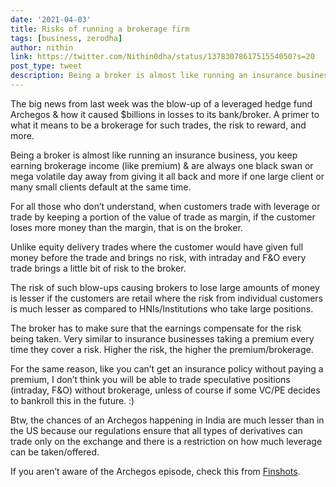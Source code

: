 ```yaml
---
date: '2021-04-03'
title: Risks of running a brokerage firm
tags: [business, zerodha]
author: nithin
link: https://twitter.com/Nithin0dha/status/1378307861751554050?s=20
post_type: tweet
description: Being a broker is almost like running an insurance busines. You're one black swan event away from giving back your premiums (brokerage income)...
---
```


The big news from last week was the blow-up of a leveraged hedge fund Archegos & how it caused $billions in losses to its bank/broker. A primer to what it means to be a brokerage for such trades, the risk to reward, and more. 

Being a broker is almost like running an insurance business, you keep earning brokerage income (like premium) & are always one black swan or mega volatile day away from giving it all back and more if one large client or many small clients default at the same time. 

For all those who don’t understand, when customers trade with leverage or trade by keeping a portion of the value of trade as margin, if the customer loses more money than the margin, that is on the broker.

Unlike equity delivery trades where the customer would have given full money before the trade and brings no risk, with intraday and F&O every trade brings a little bit of risk to the broker. 

The risk of such blow-ups causing brokers to lose large amounts of money is lesser if the customers are retail where the risk from individual customers is much lesser as compared to HNIs/Institutions who take large positions.

The broker has to make sure that the earnings compensate for the risk being taken. Very similar to insurance businesses taking a premium every time they cover a risk. Higher the risk, the higher the premium/brokerage. 

For the same reason, like you can’t get an insurance policy without paying a premium, I don’t think you will be able to trade speculative positions (intraday, F&O) without brokerage, unless of course if some VC/PE decides to bankroll this in the future. :)

Btw, the chances of an Archegos happening in India are much lesser than in the US because our regulations ensure that all types of derivatives can trade only on the exchange and there is a restriction on how much leverage can be taken/offered.

If you aren’t aware of the Archegos episode, check this from [Finshots](https://finshots.in/archive/archegos-capital-debacle/). 
